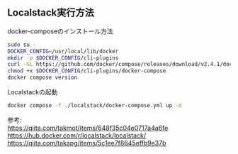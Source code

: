 
## Localstack実行方法

docker-composeのインストール方法
```sh
sudo su -
DOCKER_CONFIG=/usr/local/lib/docker
mkdir -p $DOCKER_CONFIG/cli-plugins
curl -SL https://github.com/docker/compose/releases/download/v2.4.1/docker-compose-linux-x86_64 -o $DOCKER_CONFIG/cli-plugins/docker-compose
chmod +x $DOCKER_CONFIG/cli-plugins/docker-compose
docker compose version
```

Localstackの起動  
```sh
docker compose -f ./localstack/docker-compose.yml up -d
```

参考:  
https://qiita.com/takmot/items/648f35c04e0717a4a6fe  
https://hub.docker.com/r/localstack/localstack/  
https://qiita.com/takapg/items/5c1ee7f8645effb9e37b

